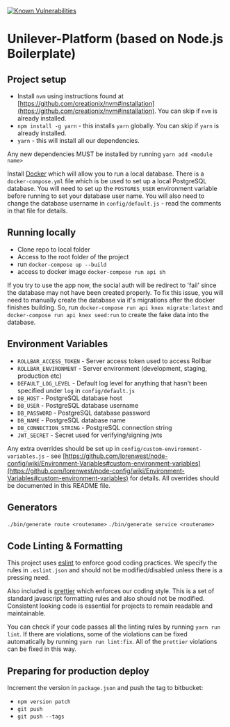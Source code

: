 [![Known Vulnerabilities](https://snyk.io/test/github/{username}/{repo}/badge.svg)](https://snyk.io/test/github/{username}/{repo})

# Unilever-Platform (based on Node.js Boilerplate)

## Project setup

* Install `nvm` using instructions found at [https://github.com/creationix/nvm#installation](https://github.com/creationix/nvm#installation). You can skip if `nvm` is already installed.
* `npm install -g yarn` - this installs `yarn` globally. You can skip if `yarn` is already installed.
* `yarn` - this will install all our dependencies.

Any new dependencies MUST be installed by running `yarn add <module name>`

Install [Docker](https://www.docker.com) which will allow you to run a local database. There is a `docker-compose.yml` file which is be used to set up a local PostgreSQL database. You will need to set up the `POSTGRES_USER` environment variable before running to set your database user name. You will also need to change the database username in `config/default.js` - read the comments in that file for details.

## Running locally

- Clone repo to local folder
- Access to the root folder of the project
- run `docker-compose up --build`
- access to docker image `docker-compose run api sh`

If you try to use the app now, the social auth will be redirect to 'fail' since the database may not have been created properly. To fix this issue, you will need to manually create the database via it's migrations after the docker finishes building. So, run `docker-compose run api knex migrate:latest` and `docker-compose run api knex seed:run` to create the fake data into the database.

## Environment Variables

* `ROLLBAR_ACCESS_TOKEN` - Server access token used to access Rollbar
* `ROLLBAR_ENVIRONMENT` - Server environment (development, staging, production etc)
* `DEFAULT_LOG_LEVEL` - Default log level for anything that hasn't been specified under `log` in `config/default.js`
* `DB_HOST` - PostgreSQL database host
* `DB_USER` - PostgreSQL database username
* `DB_PASSWORD` - PostgreSQL database password
* `DB_NAME` - PostgreSQL database name
* `DB_CONNECTION_STRING` - PostgreSQL connection string
* `JWT_SECRET` - Secret used for verifying/signing jwts

Any extra overrides should be set up in `config/custom-environment-variables.js` - see
[https://github.com/lorenwest/node-config/wiki/Environment-Variables#custom-environment-variables](https://github.com/lorenwest/node-config/wiki/Environment-Variables#custom-environment-variables)
for details. All overrides should be documented in this README file.

## Generators

`./bin/generate route <routename>`
`./bin/generate service <routename>`

## Code Linting & Formatting

This project uses [eslint](http://eslint.org/) to enforce good coding practices. We specify the rules in `.eslint.json` and should not be modified/disabled unless there is a pressing need.

Also included is [prettier](https://github.com/prettier/prettier) which enforces our coding style. This is a set of standard javascript formatting rules and also should not be modified. Consistent looking code is essential for projects to remain readable and maintainable.

You can check if your code passes all the linting rules by running `yarn run lint`. If there are violations, some of the violations can be fixed automatically by running `yarn run lint:fix`. All of the `prettier` violations can be fixed in this way.

## Preparing for production deploy

Increment the version in `package.json` and push the tag to bitbucket:

* `npm version patch`
* `git push`
* `git push --tags`
